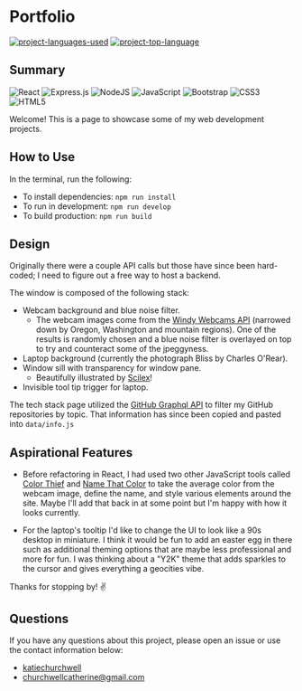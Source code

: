 # Portfolio
  [![project-languages-used](https://img.shields.io/github/languages/count/katiechurchwell/portfolio?color=important)](https://github.com/katiechurchwell/portfolio)
  [![project-top-language](https://img.shields.io/github/languages/top/katiechurchwell/portfolio?color=blueviolet)](https://github.com/katiechurchwell/portfolio)
## Summary
![React](https://img.shields.io/badge/react-%2320232a.svg?style=flat&logo=react&logoColor=%2361DAFB)
![Express.js](https://img.shields.io/badge/express.js-%23404d59.svg?style=flat&logo=express&logoColor=%2361DAFB)
![NodeJS](https://img.shields.io/badge/node.js-6DA55F?style=flat&logo=node.js&logoColor=white)
![JavaScript](https://img.shields.io/badge/JavaScript_ES6-%23323330.svg?style=flat&logo=javascript&logoColor=%23F7DF1E)
![Bootstrap](https://img.shields.io/badge/Bootstrap-563D7C?style=flat&logo=bootstrap&logoColor=white)
![CSS3](https://img.shields.io/badge/css3-%231572B6.svg?style=flat&logo=css3&logoColor=white)
![HTML5](https://img.shields.io/badge/html5-%23E34F26.svg?style=flat&logo=html5&logoColor=white)

Welcome! This is a page to showcase some of my web development projects.

## How to Use
In the terminal, run the following:
- To install dependencies: `npm run install`
- To run in development: `npm run develop`
- To build production: `npm run build`

## Design
Originally there were a couple API calls but those have since been hard-coded; I need to figure out a free way to host a backend. 

The window is composed of the following stack:
- Webcam background and blue noise filter.
  - The webcam images come from the [Windy Webcams API](https://api.windy.com/webcams) (narrowed down by Oregon, Washington and mountain regions). One of the results is randomly chosen and a blue noise filter is overlayed on top to try and counteract some of the jpeggyness.
- Laptop background (currently the photograph Bliss by Charles O'Rear).
- Window sill with transparency for window pane.
  - Beautifully illustrated by <a href="https://twitter.com/PixelArtJourney">Scilex</a>!
- Invisible tool tip trigger for laptop.

The tech stack page utilized the [GitHub Graphql API](https://docs.github.com/en/graphql) to filter my GitHub repositories by topic. That information has since been copied and pasted into ``data/info.js``

## Aspirational Features
* Before refactoring in React, I had used two other JavaScript tools called [Color Thief](https://lokeshdhakar.com/projects/color-thief/) and [Name That Color](https://chir.ag/projects/name-that-color/#6195ED) to take the average color from the webcam image, define the name, and style various elements around the site. Maybe I'll add that back in at some point but I'm happy with how it looks currently.

* For the laptop's tooltip I'd like to change the UI to look like a 90s desktop in miniature. I think it would be fun to add an easter egg in there such as additional theming options that are maybe less professional and more for fun. I was thinking about a "Y2K" theme that adds sparkles to the cursor and gives everything a geocities vibe.

Thanks for stopping by! :v:

## Questions
  If you have any questions about this project, please open an issue or use the contact information below:
  * [katiechurchwell](https://www.github.com/katiechurchwell)
  * [churchwellcatherine@gmail.com](mailto:churchwellcatherine@gmail.com)
